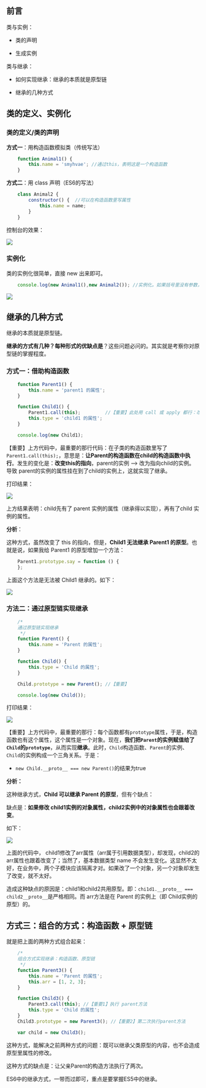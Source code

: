 


## 前言


类与实例：

- 类的声明

- 生成实例

类与继承：

- 如何实现继承：继承的本质就是原型链

- 继承的几种方式



## 类的定义、实例化

### 类的定义/类的声明

**方式一**：用构造函数模拟类（传统写法）

```javascript
    function Animal1() {
        this.name = 'smyhvae'; //通过this，表明这是一个构造函数
    }
```

**方式二**：用 class 声明（ES6的写法）

```javascript
    class Animal2 {
        constructor() {  //可以在构造函数里写属性
            this.name = name;
        }
    }
```

控制台的效果：

![](https://img.smyhvae.com/20180307_0957.png)

### 实例化

类的实例化很简单，直接 new 出来即可。

```javascript
    console.log(new Animal1(),new Animal2()); //实例化。如果括号里没有参数，则括号可以省略
```

![](https://img.smyhvae.com/20180307_1000.png)

## 继承的几种方式

继承的本质就是原型链。

**继承的方式有几种？每种形式的优缺点是**？这些问题必问的。其实就是考察你对原型链的掌握程度。

### 方式一：借助构造函数


```javascript
    function Parent1() {
        this.name = 'parent1 的属性';
    }

    function Child1() {
        Parent1.call(this);         //【重要】此处用 call 或 apply 都行：改变 this 的指向
        this.type = 'child1 的属性';
    }

    console.log(new Child1);
```

【重要】上方代码中，最重要的那行代码：在子类的构造函数里写了`Parent1.call(this);`，意思是：**让Parent的构造函数在child的构造函数中执行**。发生的变化是：**改变this的指向**，parent的实例 --> 改为指向child的实例。导致 parent的实例的属性挂在到了child的实例上，这就实现了继承。

打印结果：

![](https://img.smyhvae.com/20180307_1015.png)

上方结果表明：child先有了 parent 实例的属性（继承得以实现），再有了child 实例的属性。

**分析**：

这种方式，虽然改变了 this 的指向，但是，**Child1 无法继承 Parent1 的原型**。也就是说，如果我给 Parent1 的原型增加一个方法：

```javascript
    Parent1.prototype.say = function () {
    };
```

上面这个方法是无法被 Child1 继承的。如下：

![](https://img.smyhvae.com/20180307_1030.png)

### 方法二：通过原型链实现继承

```javascript
    /*
    通过原型链实现继承
     */
    function Parent() {
        this.name = 'Parent 的属性';
    }

    function Child() {
        this.type = 'Child 的属性';
    }

    Child.prototype = new Parent(); //【重要】

    console.log(new Child());
```

打印结果：

![](https://img.smyhvae.com/20180307_1109.png)


【重要】上方代码中，最重要的那行：每个函数都有`prototype`属性，于是，构造函数也有这个属性，这个属性是一个对象。现在，**我们把`Parent`的实例赋值给了`Child`的`prototype`**，从而实现**继承**。此时，`Child`构造函数、`Parent`的实例、`Child`的实例构成一个三角关系。于是：

- `new Child.__proto__ === new Parent()`的结果为true

**分析：**

这种继承方式，**Child 可以继承 Parent 的原型**，但有个缺点：

缺点是：**如果修改 child1实例的对象属性，child2实例中的对象属性也会跟着改变**。

如下：

![](https://img.smyhvae.com/20180307_1123.png)

上面的代码中， child1修改了arr属性（arr属于引用数据类型），却发现，child2的arr属性也跟着改变了；当然了，基本数据类型 name 不会发生变化。这显然不太好，在业务中，两个子模块应该隔离才对。如果改了一个对象，另一个对象却发生了改变，就不太好。

造成这种缺点的原因是：child1和child2共用原型。即：`chi1d1.__proto__ === child2__proto__`是严格相同。而 arr方法是在 Parent 的实例上（即 Child实例的原型）的。


## 方式三：组合的方式：构造函数 + 原型链

就是把上面的两种方式组合起来：


```javascript
    /*
    组合方式实现继承：构造函数、原型链
     */
    function Parent3() {
        this.name = 'Parent 的属性';
        this.arr = [1, 2, 3];
    }

    function Child3() {
        Parent3.call(this); //【重要1】执行 parent方法
        this.type = 'Child 的属性';
    }
    Child3.prototype = new Parent3(); //【重要2】第二次执行parent方法

    var child = new Child3();
```

这种方式，能解决之前两种方式的问题：既可以继承父类原型的内容，也不会造成原型里属性的修改。

这种方式的缺点是：让父亲Parent的构造方法执行了两次。



ES6中的继承方式，一带而过即可，重点是要掌握ES5中的继承。

